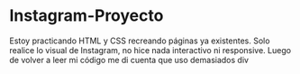 # Instagram-Proyecto
Estoy practicando HTML y CSS recreando páginas ya existentes. 
Solo realice lo visual de Instagram, no hice nada interactivo ni responsive.
Luego de volver a leer mi código me di cuenta que uso demasiados div
